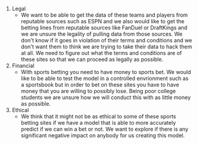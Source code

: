 1. Legal
    - We want to be able to get the data of these teams and players from reputable sources such as ESPN and we also would like to get the betting lines from reputable sources like FanDuel or DraftKings and we are unsure the legality of pulling data from those sources. We don't know if it goes in violation of their terms and conditions and we don't want them to think we are trying to take their data to hack them at all. We need to figure out what the terms and conditions are of these sites so that we can proceed as legally as possible.
2. Financial
    - With sports betting you need to have money to sports bet. We would like to be able to test the model in a controlled envrionment such as a sportsbook but in order to bet on these sites you have to have money that you are willing to possibly lose. Being poor college students we are unsure how we will conduct this with as little money as possible.
3. Ethical
    - We think that it might not be as ethical to some of these sports betting sites if we have a model that is able to more accurately predict if we can win a bet or not. We want to explore if there is any significant negative impact on anybody for us creating this model.

